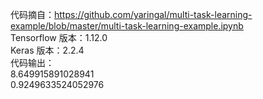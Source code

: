 
代码摘自：https://github.com/yaringal/multi-task-learning-example/blob/master/multi-task-learning-example.ipynb <br>
Tensorflow 版本：1.12.0 <br>
Keras 版本：2.2.4 <br>
代码输出：<br>
8.649915891028941 <br>
0.9249633524052976